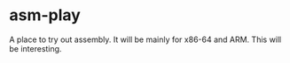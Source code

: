 # asm-play
A place to try out assembly.
It will be mainly for x86-64 and ARM.
This will be interesting.
